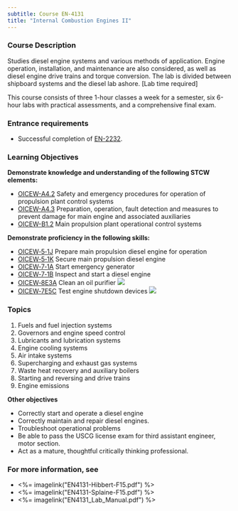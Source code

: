 ```yaml
---
subtitle: Course EN-4131
title: "Internal Combustion Engines II"
---
```


### Course Description

Studies diesel engine systems and various methods of application. Engine operation, installation, and maintenance are also considered, as well as diesel engine drive trains and torque conversion. The lab is divided between shipboard systems and the diesel lab ashore. [Lab time required]

This course consists of three 1-hour classes a week for a semester, six 6-hour labs  with practical assessments, and a comprehensive final exam.

### Entrance requirements

* Successful completion of [EN-2232](en-2232.html).

### Learning Objectives

**Demonstrate knowledge and understanding of the following STCW elements:**

* [OICEW-A4.2]({{site.baseurl}}/tables/31.html#OICEW-A4.2) Safety and emergency procedures for operation of propulsion plant control systems
* [OICEW-A4.3]({{site.baseurl}}/tables/31.html#OICEW-A4.3) Preparation, operation, fault detection and measures to prevent damage for main engine and associated auxiliaries
* [OICEW-B1.2]({{site.baseurl}}/tables/31.html#OICEW-B1.2) Main propulsion plant operational control systems

**Demonstrate proficiency in the following skills:**

* [OICEW‑5‑1J](OICEW-5-1J) Prepare main propulsion diesel engine for operation
* [OICEW‑5‑1K](OICEW-5-1K) Secure main propulsion diesel engine
* [OICEW‑7‑1A](OICEW-7-1A) Start emergency generator
* [OICEW‑7‑1B](OICEW-7-1B) Inspect and start a diesel engine
* [OICEW‑8E3A](OICEW-8E3A) Clean an oil purifier ![]({{site.baseurl}}/assets/images/new.jpg)
* [OICEW‑7E5C](OICEW-7E5C) Test engine shutdown devices ![]({{site.baseurl}}/assets/images/new.jpg)

### Topics

1.	Fuels and fuel injection systems
2.	Governors and engine speed control
3.	Lubricants and lubrication systems
4.	Engine cooling systems
5.	Air intake systems
6.	Supercharging and exhaust gas systems
7.	Waste heat recovery and auxiliary boilers
8.	Starting and reversing and drive trains
9.	Engine emissions



**Other objectives**


* Correctly start and operate a diesel engine
* Correctly maintain and repair diesel engines.
* Troubleshoot operational problems
* Be able to pass the USCG license exam for third assistant engineer, motor section.
* Act as a mature, thoughtful critically thinking professional.


### For more information, see 

* <%= imagelink("EN4131-Hibbert-F15.pdf") %> 
* <%= imagelink("EN4131-Splaine-F15.pdf") %> 
* <%= imagelink("EN4131_Lab_Manual.pdf") %> 



